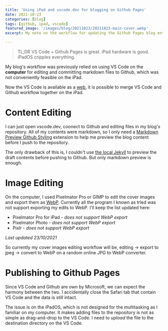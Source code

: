 ```yaml
---
title: 'Using iPad and vscode.dev for blogging on Github Pages'
date: 2021-10-23
categories: [blog]
tags: [github, ipad, vscode]
featured_image: '/images/blog/20211023/20211023-main-cover.webp'
excerpt: My note on the workflow for updating the Github Pages blog entirely on iPad.

---
```


>TL;DR VS Code + Github Pages is great. iPad hardware is good. iPadOS cripples everything.

My blog's workflow was previously relied on using VS Code on the __computer__ for editing and committing markdown files to Github, which was not conveniently feasible on the iPad. 

Now the VS Code is available as a [web][1], it is possible to merge VS Code and Github workflow together on the iPad.

# Content Editing

I can just open vscode.dev, coonect to Github and editing files in my blog's repository. All of my contents were markdown, so I only need a [Markdown Preview Github Styling][2] extension to help me preview the blog content before I push to the repository.

The only drawback of this is, I couldn't use [the local Jekyll][3] to preview the draft contents before pushing to Github. But only markdown preview is enough.

# Image Editing

On the computer, I used Pixelmator Pro or GIMP to edit the cover images and export them as [WebP][4]. Currently all the program I known as tried was not support exporting my edits to WebP. I'll keep the list updated here:
- Pixelmator Pro for iPad - _does not support WebP export_
- Pixelmator Photo - _does not support WebP export_
- Pixlr - _does not support WebP export_

_Last updated 23/10/2021_

So currently my cover images editing workflow will be, editing -> export to jpeg -> convert to WebP on a random online JPG to WebP converter.

# Publishing to Github Pages

Since VS Code and Github are own by Microsoft, we can expect the harmony between the two. I accidentally close the Safari tab that contain VS Code and the data is still intact. 

The issue is on the iPadOS, which is not designed for the multitasking as I familiar on my computer. It makes adding files to the repository is not as simple as drag-and-drop to the VS Code. I need to _upload_ the file to the destination directory on the VS Code.

[1]: https://code.visualstudio.com/blogs/2021/10/20/vscode-dev
[2]: https://marketplace.visualstudio.com/items?itemName=bierner.markdown-preview-github-styles
[3]: https://keng.blog/blog/jekyll-on-apple-silicon
[4]: https://en.wikipedia.org/wiki/WebP